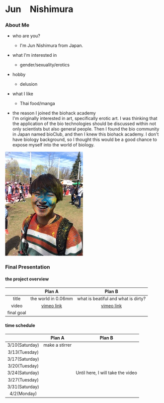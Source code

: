 
# Jun　Nishimura

### About Me
- who are you? 
  - I'm Jun Nishimura from Japan.
- what I'm interested in
  - gender/sexuality/erotics
- hobby
  - delusion
- what I like
  - Thai food/manga

- the reason I joined the biohack academy<br>
I'm originally interested in art, specifically erotic art. I was thinking that the application of the bio technologies should be discussed within not only scientists but also general people. Then I found the bio community in Japan named bioClub, and then I knew this biohack academy. I don't have biology background, so I thought this would be a good chance to expose myself into the world of biology.

![Test Image](image/IMG_0005.JPG)

### Final Presentation
#### the project overview

|  | Plan A | Plan B |
|:-----------:|:-----------:|:------------:|
| title | the world in 0.06mm | what is beatiful and what is dirty? |
| video | [vimeo link](https://vimeo.com/258767241) | [vimeo link](https://vimeo.com/259296278) |
| final goal |  |  |

#### time schedule

|  | Plan A | Plan B |
|:-----------:|:-----------:|:------------:|
| 3/10(Saturday) | make a stirrer |  |
| 3/13(Tuesday) |  |  |
| 3/17(Saturday) |  |  |
| 3/20(Tuesday) |  |  |
| 3/24(Saturday) |  | Until here, I will take the video |
| 3/27(Tuesday) |  |  |
| 3/31(Saturday) |  |  |
| 4/2(Monday) |  |  |




